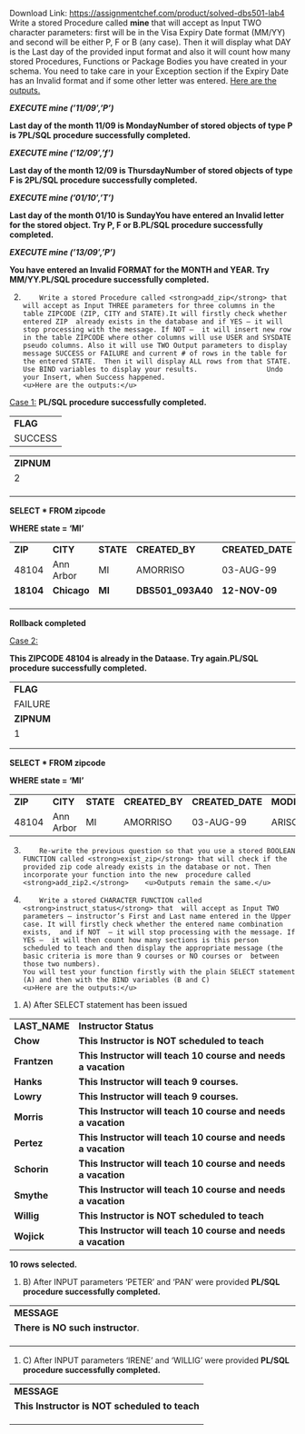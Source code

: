 Download Link: https://assignmentchef.com/product/solved-dbs501-lab4
<br>
Write a stored Procedure called <strong>mine</strong> that  will accept as Input TWO character parameters: first will be in the Visa Expiry Date format (MM/YY) and second will be either P, F or B (any case). Then it will display what DAY is the Last day of the provided input format and also it will count how many stored Procedures, Functions or Package Bodies you have created in your schema.  You need to take care in your Exception section if the Expiry Date has an Invalid format and  if some other letter was entered.                                           <u>Here are the outputs.</u>

<strong><em>EXECUTE  mine (’11/09′,’P’)</em></strong>

<strong>Last day of the month 11/09 is MondayNumber of stored objects of type P is 7PL/SQL procedure successfully completed.</strong>

<strong><em>EXECUTE  mine (’12/09′,’f’)</em></strong>

<strong>Last day of the month 12/09 is ThursdayNumber of stored objects of type F is 2PL/SQL procedure successfully completed.</strong>

<strong><em>EXECUTE  mine (’01/10′,’T’)</em></strong>

<strong>Last day of the month 01/10 is SundayYou have entered an Invalid letter for the stored object. Try P, F or B.PL/SQL procedure successfully completed.</strong>

<strong><em>EXECUTE  mine (’13/09′,’P’)</em></strong>

<strong>You have entered an Invalid FORMAT for the MONTH and YEAR. Try MM/YY.PL/SQL procedure successfully completed.</strong>

2)         Write a stored Procedure called <strong>add_zip</strong> that  will accept as Input THREE parameters for three columns in the table ZIPCODE (ZIP, CITY and STATE).It will firstly check whether entered ZIP  already exists in the database and if YES – it will stop processing with the message. If NOT —  it will insert new row in the table ZIPCODE where other columns will use USER and SYSDATE pseudo columns. Also it will use TWO Output parameters to display message SUCCESS or FAILURE and current # of rows in the table for the entered STATE.  Then it will display ALL rows from that STATE.  Use BIND variables to display your results.                 Undo your Insert, when Success happened.                                  <u>Here are the outputs:</u>

<u>Case 1:</u>                                                                                                                                              <strong>PL/SQL procedure successfully completed.</strong>

<table width="90%">

 <tbody>

  <tr>

   <td><strong>FLAG </strong></td>

  </tr>

  <tr>

   <td>SUCCESS</td>

  </tr>

 </tbody>

</table>







<table width="90%">

 <tbody>

  <tr>

   <td colspan="3"><strong>ZIPNUM </strong></td>

  </tr>

  <tr>

   <td colspan="3">2</td>

  </tr>

  <tr>

   <td colspan="3"></td>

  </tr>

  <tr>

   <td></td>

  </tr>

  <tr>

   <td width="3"></td>

   <td width="628"></td>

   <td width="2"></td>

   <td width="3"></td>

  </tr>

 </tbody>

</table>

<strong>SELECT  * FROM zipcode</strong>

<strong>WHERE  state = ‘MI’</strong>

<table width="94%">

 <tbody>

  <tr>

   <td colspan="2" width="10%"><strong>ZIP </strong></td>

   <td colspan="2" width="11%"><strong>CITY </strong></td>

   <td width="4%"><strong>STATE </strong></td>

   <td width="21%"><strong>CREATED_BY </strong></td>

   <td width="14%"><strong>CREATED_DATE </strong></td>

   <td width="10%"><strong>MODIFIED_BY </strong></td>

   <td colspan="2" width="23%"><strong>MODIFIED_DATE </strong></td>

  </tr>

  <tr>

   <td colspan="2" width="10%">48104</td>

   <td colspan="2" width="11%">Ann Arbor</td>

   <td width="4%">MI</td>

   <td width="21%">AMORRISO</td>

   <td width="14%">03-AUG-99</td>

   <td width="10%">ARISCHER</td>

   <td colspan="2" width="23%">24-NOV-99</td>

  </tr>

  <tr>

   <td colspan="2" width="10%"><strong>18104 </strong></td>

   <td colspan="2" width="11%"><strong>Chicago </strong></td>

   <td width="4%"><strong>MI </strong></td>

   <td width="21%"><strong>DBS501_093A40 </strong></td>

   <td width="14%"><strong>12-NOV-09 </strong></td>

   <td width="10%"><strong>DBS501_093A40 </strong></td>

   <td colspan="2" width="23%"><strong>12-NOV-09 </strong></td>

  </tr>

  <tr>

   <td width="2%"> </td>

   <td colspan="8" width="92%"></td>

   <td width="3%"> </td>

  </tr>

  <tr>

   <td width="2%"> </td>

   <td colspan="2" width="10%"></td>

   <td colspan="7" width="85%"> </td>

  </tr>

  <tr>

   <td width="13"></td>

   <td width="34"></td>

   <td width="14"></td>

   <td width="48"></td>

   <td width="58"></td>

   <td width="121"></td>

   <td width="137"></td>

   <td width="121"></td>

   <td width="121"></td>

   <td width="21"></td>

  </tr>

 </tbody>

</table>

<strong>Rollback completed</strong>

<u>Case 2:</u>

<strong>This ZIPCODE 48104 is already in the Dataase. Try again.PL/SQL procedure successfully completed.</strong>

<table width="90%">

 <tbody>

  <tr>

   <td colspan="3"><strong>FLAG </strong></td>

  </tr>

  <tr>

   <td colspan="3">FAILURE</td>

  </tr>

  <tr>

   <td colspan="2"><strong>ZIPNUM </strong></td>

  </tr>

  <tr>

   <td colspan="2">1</td>

  </tr>

  <tr>

   <td colspan="2"></td>

  </tr>

  <tr>

   <td width="239"></td>

   <td width="236"></td>

   <td width="161"></td>

  </tr>

 </tbody>

</table>

<strong>SELECT  * FROM zipcode</strong>

<strong>WHERE  state = ‘MI’</strong>

<table width="94%">

 <tbody>

  <tr>

   <td width="10%"><strong>ZIP </strong></td>

   <td width="11%"><strong>CITY </strong></td>

   <td width="4%"><strong>STATE </strong></td>

   <td width="21%"><strong>CREATED_BY </strong></td>

   <td width="14%"><strong>CREATED_DATE </strong></td>

   <td width="10%"><strong>MODIFIED_BY </strong></td>

   <td width="23%"><strong>MODIFIED_DATE </strong></td>

  </tr>

  <tr>

   <td width="10%">48104</td>

   <td width="11%">Ann Arbor</td>

   <td width="4%">MI</td>

   <td width="21%">AMORRISO</td>

   <td width="14%">03-AUG-99</td>

   <td width="10%">ARISCHER</td>

   <td width="23%">24-NOV-99</td>

  </tr>

 </tbody>

</table>

<strong> </strong>

3)         Re-write the previous question so that you use a stored BOOLEAN FUNCTION called <strong>exist_zip</strong> that will check if the provided zip code already exists in the database or not. Then incorporate your function into the new  procedure called <strong>add_zip2.</strong>    <u>Outputs remain the same.</u>

4)         Write a stored CHARACTER FUNCTION called <strong>instruct_status</strong> that  will accept as Input TWO parameters – instructor’s First and Last name entered in the Upper case. It will firstly check whether the entered name combination exists,  and if NOT  – it will stop processing with the message. If YES —  it will then count how many sections is this person scheduled to teach and then display the appropriate message (the basic criteria is more than 9 courses or NO courses or  between those two numbers).                                                                                                   You will test your function firstly with the plain SELECT statement (A) and then with the BIND variables (B and C)                                                                         <u>Here are the outputs:</u>

<ol>

 <li>A) After SELECT statement has been issued</li>

</ol>

<table width="90%">

 <tbody>

  <tr>

   <td><strong>LAST_NAME </strong></td>

   <td><strong>Instructor Status </strong></td>

  </tr>

  <tr>

   <td><strong>Chow </strong></td>

   <td><strong>This Instructor is NOT scheduled to teach </strong></td>

  </tr>

  <tr>

   <td><strong>Frantzen </strong></td>

   <td><strong>This Instructor will teach 10 course and needs a vacation </strong></td>

  </tr>

  <tr>

   <td><strong>Hanks </strong></td>

   <td><strong>This Instructor will teach 9 courses. </strong></td>

  </tr>

  <tr>

   <td><strong>Lowry </strong></td>

   <td><strong>This Instructor will teach 9 courses. </strong></td>

  </tr>

  <tr>

   <td><strong>Morris </strong></td>

   <td><strong>This Instructor will teach 10 course and needs a vacation </strong></td>

  </tr>

  <tr>

   <td><strong>Pertez </strong></td>

   <td><strong>This Instructor will teach 10 course and needs a vacation </strong></td>

  </tr>

  <tr>

   <td><strong>Schorin </strong></td>

   <td><strong>This Instructor will teach 10 course and needs a vacation </strong></td>

  </tr>

  <tr>

   <td><strong>Smythe </strong></td>

   <td><strong>This Instructor will teach 10 course and needs a vacation </strong></td>

  </tr>

  <tr>

   <td><strong>Willig </strong></td>

   <td><strong>This Instructor is NOT scheduled to teach </strong></td>

  </tr>

  <tr>

   <td><strong>Wojick </strong></td>

   <td><strong>This Instructor will teach 10 course and needs a vacation </strong></td>

  </tr>

 </tbody>

</table>

<strong>10 rows selected.</strong>

<ol>

 <li>B) After INPUT parameters ‘PETER’ and ‘PAN’ were provided <strong>PL/SQL procedure successfully completed.</strong></li>

</ol>




<table width="90%">

 <tbody>

  <tr>

   <td colspan="3"><strong>MESSAGE </strong></td>

  </tr>

  <tr>

   <td colspan="3"><strong>There is NO such instructor</strong>.</td>

  </tr>

  <tr>

   <td colspan="3"></td>

  </tr>

  <tr>

   <td></td>

  </tr>

  <tr>

   <td width="3"></td>

   <td width="628"></td>

   <td width="2"></td>

   <td width="3"></td>

  </tr>

 </tbody>

</table>

<ol>

 <li>C) After INPUT parameters ‘IRENE’ and ‘WILLIG’ were provided <strong>PL/SQL procedure successfully completed.</strong></li>

</ol>

<table width="90%">

 <tbody>

  <tr>

   <td colspan="4"><strong>MESSAGE </strong></td>

  </tr>

  <tr>

   <td colspan="4"><strong>This Instructor is NOT scheduled to teach </strong></td>

  </tr>

  <tr>

   <td colspan="4"></td>

  </tr>

  <tr>

   <td colspan="2"> </td>

  </tr>

  <tr>

   <td></td>

   <td> </td>

  </tr>

 </tbody>

</table>
